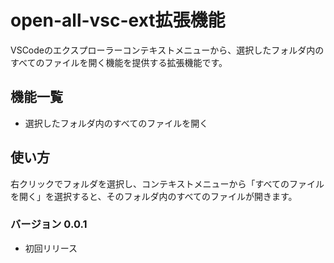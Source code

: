 # open-all-vsc-ext拡張機能
VSCodeのエクスプローラーコンテキストメニューから、選択したフォルダ内のすべてのファイルを開く機能を提供する拡張機能です。



## 機能一覧
- 選択したフォルダ内のすべてのファイルを開く

## 使い方
右クリックでフォルダを選択し、コンテキストメニューから「すべてのファイルを開く」を選択すると、そのフォルダ内のすべてのファイルが開きます。

### バージョン 0.0.1
- 初回リリース
